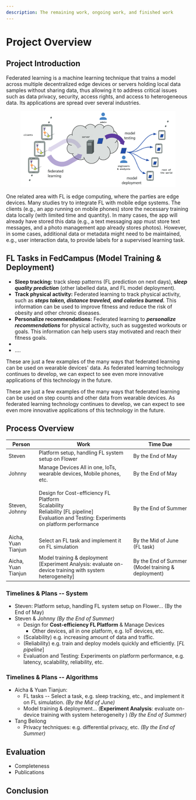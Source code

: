 ```yaml
---
description: The remaining work, ongoing work, and finished work
---
```


# Project Overview

## Project Introduction

Federated learning is a machine learning technique that trains a model across multiple decentralized edge devices or servers holding local data samples without sharing data, thus allowing it to address critical issues such as data privacy, security, access rights, and access to heterogeneous data. Its applications are spread over several industries.

<figure><img src=".gitbook/assets/image (2).png" alt=""><figcaption></figcaption></figure>

One related area with FL is edge computing, where the parties are edge devices. Many studies try to integrate FL with mobile edge systems. The clients (e.g., an app running on mobile phones) store the necessary training data locally (with limited time and quantity). In many cases, the app will already have stored this data (e.g., a text messaging app must store text messages, and a photo management app already stores photos). However, in some cases, additional data or metadata might need to be maintained, e.g., user interaction data, to provide labels for a supervised learning task.

## FL Tasks in FedCampus (Model Training & Deployment)

* **Sleep tracking:** track sleep patterns (FL prediction on next days), **s**_**leep quality prediction**_ (other labelled data, and FL model deployment)_._
* **Track physical activity:** Federated learning to track physical activity, such as _**steps taken, distance traveled, and calories burned.**_ This information can be used to improve fitness and reduce the risk of obesity and other chronic diseases.
* **Personalize recommendations:** Federated learning to _**personalize recommendations**_ for physical activity, such as suggested workouts or goals. This information can help users stay motivated and reach their fitness goals.
*
* ....

These are just a few examples of the many ways that federated learning can be used on wearable devices' data. As federated learning technology continues to develop, we can expect to see even more innovative applications of this technology in the future.

These are just a few examples of the many ways that federated learning can be used on step counts and other data from wearable devices. As federated learning technology continues to develop, we can expect to see even more innovative applications of this technology in the future.

## Process Overview

| Person              | Work                                                                                                                                                     | Time Due                                           |
| ------------------- | -------------------------------------------------------------------------------------------------------------------------------------------------------- | -------------------------------------------------- |
| Steven              | Platform setup, handling FL system setup on Flower                                                                                                       | By the End of May                                  |
| Johnny              | Manage Devices All in one, IoTs, wearable devices, Mobile phones, etc.                                                                                   | By the End of May                                  |
| Steven, Johnny      | <p>Design for Cost-efficiency FL Platform<br>Scalability<br>Reliability [FL pipeline]<br>Evaluation and Testing: Experiments on platform performance</p> | By the End of Summer                               |
| Aicha, Yuan Tianjun | Select an FL task and implement it on FL simulation                                                                                                      | By the Mid of June (FL task)                       |
| Aicha, Yuan Tianjun | Model training & deployment \[Experiment Analysis: evaluate on-device training with system heterogeneity]                                                | By the End of Summer (Model training & deployment) |

### Timelines & Plans -- System

* Steven: Platform setup, handling FL system setup on Flower... (By the End of May)
* Steven & Johnny _(By the End of Summer)_
  * Design for **Cost-efficiency FL Platform** & Manage Devices
    * Other devices, all in one platform, e.g. IoT devices, etc.
  * (Scalability) e.g. increasing amount of data and traffic.
  * (Reliability) e.g. train and deploy models quickly and efficiently. \[_FL pipeline_]
  * Evaluation and Testing: Experiments on platform performance, e.g. latency, scalability, reliability, etc.

### Timelines & Plans -- Algorithms

* Aicha & Yuan Tianjun:
  * FL tasks -- Select a task, e.g. sleep tracking, etc., and implement it on FL simulation. _(By the Mid of June)_
  * Model training & deployment... (**Experiment Analysis**: evaluate on-device training with system heterogeneity ) _(By the End of Summer)_
* Tang Beilong
  * Privacy techniques: e.g. differential privacy, etc. _(By the End of Summer)_

## Evaluation

* Completeness
* Publications

## Conclusion
